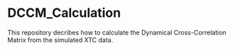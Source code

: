 # DCCM_Calculation
This repository decribes how to calculate the Dynamical Cross-Correlation Matrix from the simulated XTC data.
